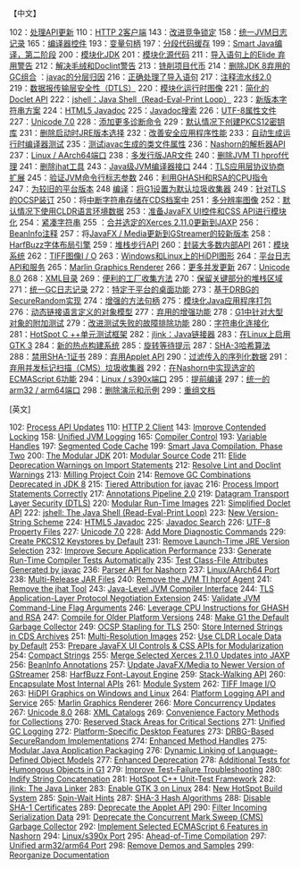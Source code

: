 【中文】

102：[处理API更新](http://openjdk.java.net/jeps/102)
110：[HTTP 2客户端](http://openjdk.java.net/jeps/110)
143：[改进竞争锁定](http://openjdk.java.net/jeps/143)
158：[统一JVM日志记录](http://openjdk.java.net/jeps/158)
165：[编译器控件](http://openjdk.java.net/jeps/165)
193：[变量句柄](http://openjdk.java.net/jeps/193)
197：[分段代码缓存](http://openjdk.java.net/jeps/197)
199：[Smart Java编译，第二阶段](http://openjdk.java.net/jeps/199)
200：[模块化JDK](http://openjdk.java.net/jeps/200)
201：[模块化源代码](http://openjdk.java.net/jeps/201)
211：[导入语句上的](http://openjdk.java.net/jeps/211)[Elide ](http://openjdk.java.net/jeps/212)[弃用警告](http://openjdk.java.net/jeps/211)
212：[解决毛绒和Doclint警告](http://openjdk.java.net/jeps/212)
213：[铣削项目代币](http://openjdk.java.net/jeps/213)
214：[删除JDK 8弃用的GC组合](http://openjdk.java.net/jeps/214)
：[javac的分层归因](http://openjdk.java.net/jeps/215)
216：[正确处理了导入语句](http://openjdk.java.net/jeps/216)
217：[注释流水线2.0](http://openjdk.java.net/jeps/217)
219：[数据报传输层安全性（DTLS）](http://openjdk.java.net/jeps/219)
220：[模块化运行时图像](http://openjdk.java.net/jeps/220)
221：[简化的Doclet API](http://openjdk.java.net/jeps/221)
222：[jshell：Java Shell（Read-Eval-Print Loop）](http://openjdk.java.net/jeps/222)
223：[新版本字符串方案](http://openjdk.java.net/jeps/223)
224：[HTML5 Javadoc](http://openjdk.java.net/jeps/224)
225：[Javadoc搜索](http://openjdk.java.net/jeps/225)
226：[UTF-8属性文件](http://openjdk.java.net/jeps/226)
227：[Unicode 7.0](http://openjdk.java.net/jeps/227)
228：[添加更多诊断命令](http://openjdk.java.net/jeps/228)
229：[默认情况下创建PKCS12密钥库](http://openjdk.java.net/jeps/229)
231：[删除启动时JRE版本选择](http://openjdk.java.net/jeps/231)
232：[改善安全应用程序性能](http://openjdk.java.net/jeps/232)
233：[自动生成运行时编译器测试](http://openjdk.java.net/jeps/233)
235：[测试javac生成的类文件属性](http://openjdk.java.net/jeps/235)
236：[Nashorn的解析器API](http://openjdk.java.net/jeps/236)
237：[Linux / AArch64端口](http://openjdk.java.net/jeps/237)
238：[多发行版JAR文件](http://openjdk.java.net/jeps/238)
240：[删除JVM TI hprof代理](http://openjdk.java.net/jeps/240)
241：[删除jhat工具](http://openjdk.java.net/jeps/241)
243：[Java级JVM编译器接口](http://openjdk.java.net/jeps/243)
244：[TLS应用层协议协商扩展](http://openjdk.java.net/jeps/244)
245：[验证JVM命令行标志参数](http://openjdk.java.net/jeps/245)
246：[利用GHASH和RSA的CPU指令](http://openjdk.java.net/jeps/246)
247：[为较旧的平台版本](http://openjdk.java.net/jeps/247)
248 [编译](http://openjdk.java.net/jeps/247)：[将G1设置为默认垃圾收集器](http://openjdk.java.net/jeps/248)
249：[针对TLS的OCSP装订](http://openjdk.java.net/jeps/249)
250：将[中断字符串存储在CDS档案中](http://openjdk.java.net/jeps/250)
251：[多分辨率图像](http://openjdk.java.net/jeps/251)
252：[默认情况下使用CLDR语言环境数据](http://openjdk.java.net/jeps/252)
253：[准备JavaFX UI控件和CSS API进行模块化](http://openjdk.java.net/jeps/253)
254：[紧凑字符串](http://openjdk.java.net/jeps/254)
255 ：[合并选定的Xerces 2.11.0更新到JAXP](http://openjdk.java.net/jeps/255)
256：[BeanInfo注释](http://openjdk.java.net/jeps/256)
257：将[JavaFX / Media更新到GStreamer的较新版本](http://openjdk.java.net/jeps/257)
258：[HarfBuzz字体布局引擎](http://openjdk.java.net/jeps/258)
259：[堆栈步行API](http://openjdk.java.net/jeps/259)
260：[封装大多数内部API](http://openjdk.java.net/jeps/260)
261：[模块系统](http://openjdk.java.net/jeps/261)
262：[TIFF图像I / O](http://openjdk.java.net/jeps/262)
263：[Windows和Linux上的HiDPI图形](http://openjdk.java.net/jeps/263)
264：[平台日志API和服务](http://openjdk.java.net/jeps/264)
265：[Marlin Graphics Renderer](http://openjdk.java.net/jeps/265)
266：[更多并发更新](http://openjdk.java.net/jeps/266)
267：[Unicode 8.0](http://openjdk.java.net/jeps/267)
268：[XML目录](http://openjdk.java.net/jeps/268)
269：[便利的工厂收集方法](http://openjdk.java.net/jeps/269)
270：[保留关键部分的堆栈区域](http://openjdk.java.net/jeps/270)
271：[统一GC日志记录](http://openjdk.java.net/jeps/271)
272：[特定于平台的桌面功能](http://openjdk.java.net/jeps/272)
273：[基于DRBG的SecureRandom实现](http://openjdk.java.net/jeps/273)
274：[增强的方法句柄](http://openjdk.java.net/jeps/274)
275：[模块化Java应用程序打包](http://openjdk.java.net/jeps/275)
276：[动态链接语言定义的对象模型](http://openjdk.java.net/jeps/276)
277：[弃用的增强功能](http://openjdk.java.net/jeps/277)
278：[G1中针对大型对象的附加测试](http://openjdk.java.net/jeps/278)
279：[改进测试失败的故障排除功能](http://openjdk.java.net/jeps/279)
280：[字符串化连接化](http://openjdk.java.net/jeps/280)
281：[HotSpot C ++单元测试框架](http://openjdk.java.net/jeps/281)
282：[jlink：Java链接器](http://openjdk.java.net/jeps/282)
283：[在Linux上启用GTK 3](http://openjdk.java.net/jeps/283)
284：[新的热点构建系统](http://openjdk.java.net/jeps/284)
285：[旋转等待提示](http://openjdk.java.net/jeps/285)
287：[SHA-3哈希算法](http://openjdk.java.net/jeps/287)
288：[禁用SHA-1证书](http://openjdk.java.net/jeps/288)
289：[弃用Applet API](http://openjdk.java.net/jeps/289)
290：[过滤传入的序列化数据](http://openjdk.java.net/jeps/290)
291：[弃用并发标记扫描（CMS）垃圾收集器](http://openjdk.java.net/jeps/291)
292：[在Nashorn中实现选定的ECMAScript 6功能](http://openjdk.java.net/jeps/292)
294：[Linux / s390x端口](http://openjdk.java.net/jeps/294)
295：[提前编译](http://openjdk.java.net/jeps/295)
297：[统一的arm32 / arm64端口](http://openjdk.java.net/jeps/297)
298：[删除演示和示例](http://openjdk.java.net/jeps/298)
299：[重组文档](http://openjdk.java.net/jeps/299)





[英文]

102: [Process API Updates](http://openjdk.java.net/jeps/102)
110: [HTTP 2 Client](http://openjdk.java.net/jeps/110)
143: [Improve Contended Locking](http://openjdk.java.net/jeps/143)
158: [Unified JVM Logging](http://openjdk.java.net/jeps/158)
165: [Compiler Control](http://openjdk.java.net/jeps/165)
193: [Variable Handles](http://openjdk.java.net/jeps/193)
197: [Segmented Code Cache](http://openjdk.java.net/jeps/197)
199: [Smart Java Compilation, Phase Two](http://openjdk.java.net/jeps/199)
200: [The Modular JDK](http://openjdk.java.net/jeps/200)
201: [Modular Source Code](http://openjdk.java.net/jeps/201)
211: [Elide Deprecation Warnings on Import Statements](http://openjdk.java.net/jeps/211)
212: [Resolve Lint and Doclint Warnings](http://openjdk.java.net/jeps/212)
213: [Milling Project Coin](http://openjdk.java.net/jeps/213)
214: [Remove GC Combinations Deprecated in JDK 8](http://openjdk.java.net/jeps/214)
215: [Tiered Attribution for javac](http://openjdk.java.net/jeps/215)
216: [Process Import Statements Correctly](http://openjdk.java.net/jeps/216)
217: [Annotations Pipeline 2.0](http://openjdk.java.net/jeps/217)
219: [Datagram Transport Layer Security (DTLS)](http://openjdk.java.net/jeps/219)
220: [Modular Run-Time Images](http://openjdk.java.net/jeps/220)
221: [Simplified Doclet API](http://openjdk.java.net/jeps/221)
222: [jshell: The Java Shell (Read-Eval-Print Loop)](http://openjdk.java.net/jeps/222)
223: [New Version-String Scheme](http://openjdk.java.net/jeps/223)
224: [HTML5 Javadoc](http://openjdk.java.net/jeps/224)
225: [Javadoc Search](http://openjdk.java.net/jeps/225)
226: [UTF-8 Property Files](http://openjdk.java.net/jeps/226)
227: [Unicode 7.0](http://openjdk.java.net/jeps/227)
228: [Add More Diagnostic Commands](http://openjdk.java.net/jeps/228)
229: [Create PKCS12 Keystores by Default](http://openjdk.java.net/jeps/229)
231: [Remove Launch-Time JRE Version Selection](http://openjdk.java.net/jeps/231)
232: [Improve Secure Application Performance](http://openjdk.java.net/jeps/232)
233: [Generate Run-Time Compiler Tests Automatically](http://openjdk.java.net/jeps/233)
235: [Test Class-File Attributes Generated by javac](http://openjdk.java.net/jeps/235)
236: [Parser API for Nashorn](http://openjdk.java.net/jeps/236)
237: [Linux/AArch64 Port](http://openjdk.java.net/jeps/237)
238: [Multi-Release JAR Files](http://openjdk.java.net/jeps/238)
240: [Remove the JVM TI hprof Agent](http://openjdk.java.net/jeps/240)
241: [Remove the jhat Tool](http://openjdk.java.net/jeps/241)
243: [Java-Level JVM Compiler Interface](http://openjdk.java.net/jeps/243)
244: [TLS Application-Layer Protocol Negotiation Extension](http://openjdk.java.net/jeps/244)
245: [Validate JVM Command-Line Flag Arguments](http://openjdk.java.net/jeps/245)
246: [Leverage CPU Instructions for GHASH and RSA](http://openjdk.java.net/jeps/246)
247: [Compile for Older Platform Versions](http://openjdk.java.net/jeps/247)
248: [Make G1 the Default Garbage Collector](http://openjdk.java.net/jeps/248)
249: [OCSP Stapling for TLS](http://openjdk.java.net/jeps/249)
250: [Store Interned Strings in CDS Archives](http://openjdk.java.net/jeps/250)
251: [Multi-Resolution Images](http://openjdk.java.net/jeps/251)
252: [Use CLDR Locale Data by Default](http://openjdk.java.net/jeps/252)
253: [Prepare JavaFX UI Controls & CSS APIs for Modularization](http://openjdk.java.net/jeps/253)
254: [Compact Strings](http://openjdk.java.net/jeps/254)
255: [Merge Selected Xerces 2.11.0 Updates into JAXP](http://openjdk.java.net/jeps/255)
256: [BeanInfo Annotations](http://openjdk.java.net/jeps/256)
257: [Update JavaFX/Media to Newer Version of GStreamer](http://openjdk.java.net/jeps/257)
258: [HarfBuzz Font-Layout Engine](http://openjdk.java.net/jeps/258)
259: [Stack-Walking API](http://openjdk.java.net/jeps/259)
260: [Encapsulate Most Internal APIs](http://openjdk.java.net/jeps/260)
261: [Module System](http://openjdk.java.net/jeps/261)
262: [TIFF Image I/O](http://openjdk.java.net/jeps/262)
263: [HiDPI Graphics on Windows and Linux](http://openjdk.java.net/jeps/263)
264: [Platform Logging API and Service](http://openjdk.java.net/jeps/264)
265: [Marlin Graphics Renderer](http://openjdk.java.net/jeps/265)
266: [More Concurrency Updates](http://openjdk.java.net/jeps/266)
267: [Unicode 8.0](http://openjdk.java.net/jeps/267)
268: [XML Catalogs](http://openjdk.java.net/jeps/268)
269: [Convenience Factory Methods for Collections](http://openjdk.java.net/jeps/269)
270: [Reserved Stack Areas for Critical Sections](http://openjdk.java.net/jeps/270)
271: [Unified GC Logging](http://openjdk.java.net/jeps/271)
272: [Platform-Specific Desktop Features](http://openjdk.java.net/jeps/272)
273: [DRBG-Based SecureRandom Implementations](http://openjdk.java.net/jeps/273)
274: [Enhanced Method Handles](http://openjdk.java.net/jeps/274)
275: [Modular Java Application Packaging](http://openjdk.java.net/jeps/275)
276: [Dynamic Linking of Language-Defined Object Models](http://openjdk.java.net/jeps/276)
277: [Enhanced Deprecation](http://openjdk.java.net/jeps/277)
278: [Additional Tests for Humongous Objects in G1](http://openjdk.java.net/jeps/278)
279: [Improve Test-Failure Troubleshooting](http://openjdk.java.net/jeps/279)
280: [Indify String Concatenation](http://openjdk.java.net/jeps/280)
281: [HotSpot C++ Unit-Test Framework](http://openjdk.java.net/jeps/281)
282: [jlink: The Java Linker](http://openjdk.java.net/jeps/282)
283: [Enable GTK 3 on Linux](http://openjdk.java.net/jeps/283)
284: [New HotSpot Build System](http://openjdk.java.net/jeps/284)
285: [Spin-Wait Hints](http://openjdk.java.net/jeps/285)
287: [SHA-3 Hash Algorithms](http://openjdk.java.net/jeps/287)
288: [Disable SHA-1 Certificates](http://openjdk.java.net/jeps/288)
289: [Deprecate the Applet API](http://openjdk.java.net/jeps/289)
290: [Filter Incoming Serialization Data](http://openjdk.java.net/jeps/290)
291: [Deprecate the Concurrent Mark Sweep (CMS) Garbage Collector](http://openjdk.java.net/jeps/291)
292: [Implement Selected ECMAScript 6 Features in Nashorn](http://openjdk.java.net/jeps/292)
294: [Linux/s390x Port](http://openjdk.java.net/jeps/294)
295: [Ahead-of-Time Compilation](http://openjdk.java.net/jeps/295)
297: [Unified arm32/arm64 Port](http://openjdk.java.net/jeps/297)
298: [Remove Demos and Samples](http://openjdk.java.net/jeps/298)
299: [Reorganize Documentation](http://openjdk.java.net/jeps/299)